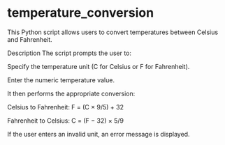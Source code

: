 # temperature_conversion

This Python script allows users to convert temperatures between Celsius and Fahrenheit.

Description
The script prompts the user to:

Specify the temperature unit (C for Celsius or F for Fahrenheit).

Enter the numeric temperature value.

It then performs the appropriate conversion:

Celsius to Fahrenheit: F = (C × 9/5) + 32

Fahrenheit to Celsius: C = (F − 32) × 5/9

If the user enters an invalid unit, an error message is displayed.
